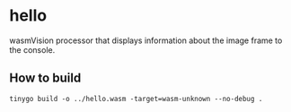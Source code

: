 # hello

wasmVision processor that displays information about the image frame to the console.

## How to build

```shell
tinygo build -o ../hello.wasm -target=wasm-unknown --no-debug .
```
